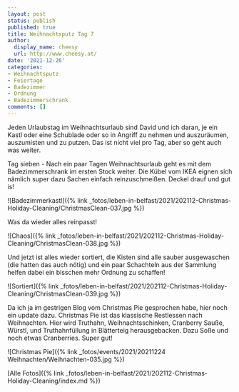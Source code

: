 ```yaml
---
layout: post
status: publish
published: true
title: Weihnachtsputz Tag 7
author:
  display_name: cheesy
  url: http://www.cheesy.at/
date: '2021-12-26'
categories:
- Weihnachtsputz
- Feiertage
- Badezimmer
- Ordnung
- Badezimmerschrank
comments: []
---
```


Jeden Urlaubstag im Weihnachtsurlaub sind David und ich daran, je ein Kastl oder eine Schublade oder so in Angriff zu nehmen und auszuräumen, auszumisten und zu putzen. Das ist nicht viel pro Tag, aber so geht auch was weiter.

Tag sieben - Nach ein paar Tagen Weihnachtsurlaub geht es mit dem Badezimmerschrank im ersten Stock weiter. Die Kübel vom IKEA eignen sich nämlich super dazu Sachen einfach reinzuschmeißen. Deckel drauf und gut is!

![Badezimmerkastl]({% link _fotos/leben-in-belfast/2021/202112-Christmas-Holiday-Cleaning/ChristmasClean-037.jpg %})

Was da wieder alles reinpasst!

![Chaos]({% link _fotos/leben-in-belfast/2021/202112-Christmas-Holiday-Cleaning/ChristmasClean-038.jpg %})

Und jetzt ist alles wieder sortiert, die Kisten sind alle sauber ausgewaschen (die hatten das auch nötig) und ein paar Schachteln aus der Sammlung helfen dabei ein bisschen mehr Ordnung zu schaffen!

![Sortiert]({% link _fotos/leben-in-belfast/2021/202112-Christmas-Holiday-Cleaning/ChristmasClean-039.jpg %})

Da ich ja im gestrigen Blog vom Christmas Pie gesprochen habe, hier noch ein update dazu. Christmas Pie ist das klassische Restlessen nach Weihnachten. Hier wird Truthahn, Weihnachtsschinken, Cranberry Sauße, Würstl, und Truthahnfüllung in Blätterteig herausgebacken. Dazu Soße und noch etwas Cranberries. Super gut!

![Christmas Pie]({% link _fotos/events/2021/20211224 Weihnachten/Weihnachten-035.jpg %})


[Alle Fotos]({% link _fotos/leben-in-belfast/2021/202112-Christmas-Holiday-Cleaning/index.md %})
